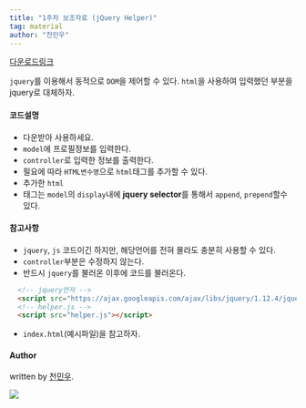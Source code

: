 ```yaml
---
title: "1주차 보조자료 (jQuery Helper)"
tag: material
author: "천민우"
---
```


[다운로드링크](https://github.com/likelionkonkuk/w1_jqueryHelper)

`jquery`를 이용해서 동적으로 `DOM`을 제어할 수 있다. `html`을 사용하여 입력했던 부분을 jquery로 대체하자.

#### 코드설명

- 다운받아 사용하세요.
- `model`에 프로필정보를 입력한다.
- `controller`로 입력한 정보를 출력한다.
- 필요에 따라 `HTML변수명`으로 `html`태그를 추가할 수 있다.
- 추가한 `html`
- 태그는 `model`의 `display`내에 **jquery selector**를 통해서 `append`, `prepend`할수 있다.

#### 참고사항
- `jquery`, `js` 코드이긴 하지만, 해당언어를 전혀 몰라도 충분히 사용할 수 있다.
- `controller`부분은 수정하지 않는다.
- 반드시 `jquery`를 불러온 이후에 코드를 불러온다.
```html
  <!-- jquery먼저 -->
  <script src="https://ajax.googleapis.com/ajax/libs/jquery/1.12.4/jquery.min.js"></script>
  <!-- helper.js -->
  <script src="helper.js"></script>
```
- `index.html`(예시파일)을 참고하자.


#### Author

written by [천민우](https://project42da.github.io).

![](https://avatars.githubusercontent.com/project42da?v=2&s=100)